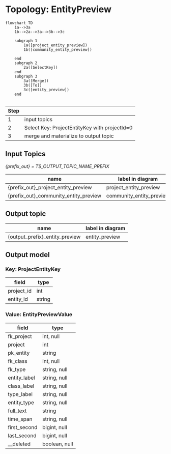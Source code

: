# Topology: EntityPreview

```mermaid
flowchart TD
    1a-->3a
    1b-->2a-->3a-->3b-->3c
    
    subgraph 1
        1a([project_entity_preview])
        1b([community_entity_preview])
       
    end
    subgraph 2
        2a([SelectKey])
    end       
    subgraph 3
        3a([Merge])
        3b([To])
        3c([entity_preview])
    end    
    
```

| Step |                                               |
|------|-----------------------------------------------|
| 1    | input topics                                  |
| 2    | Select Key: ProjectEntityKey with projectId=0 |
| 3    | merge and materialize to output topic         |

## Input Topics

_{prefix_out} = TS_OUTPUT_TOPIC_NAME_PREFIX_

| name                                  | label in diagram         | Type    |
|---------------------------------------|--------------------------|---------|
| {prefix_out}_project_entity_preview   | project_entity_preview   | KStream |
| {prefix_out}_community_entity_preview | community_entity_preview | KStream |

## Output topic

| name                           | label in diagram |
|--------------------------------|------------------|
| {output_prefix}_entity_preview | entity_preview   |

## Output model

### Key: ProjectEntityKey

| field      | type   |
|------------|--------|
| project_id | int    |
| entity_id  | string |

### Value: EntityPreviewValue

| field        | type          |
|--------------|---------------|
| fk_project   | int, null     |
| project      | int           |
| pk_entity    | string        |
| fk_class     | int, null     |
| fk_type      | string, null  |
| entity_label | string, null  |
| class_label  | string, null  |
| type_label   | string, null  |
| entity_type  | string, null  |
| full_text    | string        |
| time_span    | string, null  |
| first_second | bigint, null  |
| last_second  | bigint, null  |
| __deleted    | boolean, null |